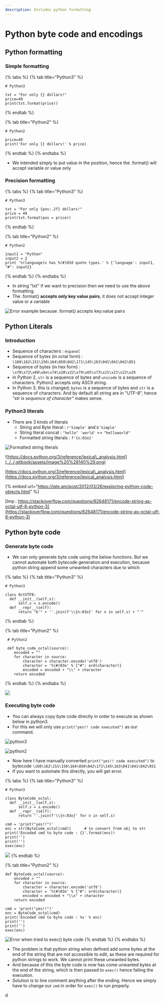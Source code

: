 ```yaml
---
description: Includes python formatting
---
```


# Python byte code and encodings

## Python formatting

### Simple formatting

{% tabs %}
{% tab title="Python3" %}
```text
# Python3

txt = "For only {} dollars!"
price=49
print(txt.format(price))
```
{% endtab %}

{% tab title="Python2" %}
```text
# Python2

price=49
print('For only {} dollars!' % price)
```
{% endtab %}
{% endtabs %}

* We intended simply to put value in the position, hence the .format\(\) will accept variable or value only

### Precision formatting

{% tabs %}
{% tab title="Python3" %}
```text
# Python3

txt = "For only {pos:.2f} dollars!"
price = 49
print(txt.format(pos = price))
```
{% endtab %}

{% tab title="Python2" %}
```text
# Python2

input1 = "Python"
input2 = 2
print '%(language)s has %(#)03d quote types.' % {'language': input1, "#": input2}
```
{% endtab %}
{% endtabs %}

* In string "txt" if we want to precision then we need to use the above formatting.
* The .format\(\) **accepts only key value pairs**, it does not accept integer value or a variable

![Error example because .format\(\) accepts key:value pairs](../../.gitbook/assets/image%20%28139%29.png)



## Python Literals

### Introduction

* Sequence of characters :   `éspanol`
* Sequence of bytes \(in octal form\) : `\160\162\151\156\164\050\042\171\145\163\041\041\042\051`
* Sequence of bytes \(in hex form\) : `\x70\x72\x69\x6e\x74\x28\x22\x79\x65\x73\x21\x21\x22\x29`
* In Python 2, `str` is a sequence of bytes and `unicode` is a sequence of characters. Python2 accepts only ASCII string.
*  In Python 3, this is changed; `bytes` is a sequence of bytes and `str` is a sequence of characters. And by default all string are in "UTF-8", hence _"str is sequence of character"_ makes sense.

### Python3 literals 

* There are 3 kinds of literals
  * String and Byte literal : `r'Simple'` and `b'Simple'`
  * String literal concat : `"hello" 'world'` == `"helloworld"`
  * Formatted string literals : `f'{n:03o}'`

![Formatted string literals](../../.gitbook/assets/image%20%28142%29.png)

![https://docs.python.org/3/reference/lexical\_analysis.html](../../.gitbook/assets/image%20%28140%29.png)

[https://docs.python.org/3/reference/lexical\_analysis.html](https://docs.python.org/3/reference/lexical_analysis.html)

{% embed url="https://late.am/post/2012/03/26/exploring-python-code-objects.html" %}

[Imp : https://stackoverflow.com/questions/62648171/encode-string-as-octal-utf-8-python-3](https://stackoverflow.com/questions/62648171/encode-string-as-octal-utf-8-python-3)

## Python byte code

### Generate byte code

* We can only generate byte code using the below functions. But we cannot automate both bytecode generation and execution, because python string append some unwanted characters due to which 

{% tabs %}
{% tab title="Python3" %}
```text
# Python3

class OctUTF8:
  def __init__(self,s):
      self.s = s.encode()
  def __repr__(self):
      return "b'" + ''.join(f'\\{n:03o}' for n in self.s) + "'"
```
{% endtab %}

{% tab title="Python2" %}
```text
 # Python2
 
 def byte_code_octal(source):
	encoded = ""
	for character in source:
		character = character.encode('utf8')
		character = '%(#)03o' % {"#": ord(character)}
		encoded = encoded + "\\" + character
	return encoded
```
{% endtab %}
{% endtabs %}



![](../../.gitbook/assets/image%20%28145%29.png)

### Executing byte code

* You can always copy byte code directly in order to execute as shown below in python3.
* For this we will only use `print("yes!! code executed")` as our command.

![python3](../../.gitbook/assets/image%20%28147%29.png)

![python2](../../.gitbook/assets/image%20%28149%29.png)

* Now here I have manually converted `print("yes!! code executed")` to bytecode `\160\162\151\156\164\050\042\171\145\163\041\041\042\051`
* If you want to automate this directly, you will get error.

{% tabs %}
{% tab title="Python3" %}
```text
# Python3

class ByteCode_octal:
  def __init__(self,s):
      self.s = s.encode()
  def __repr__(self):
      return ''.join(f'\\{n:03o}' for n in self.s)
      
cmd = 'print("yes!!")'
enc = str(ByteCode_octal(cmd))		# to convert from obj to str
print('Encoded cmd to byte code : {}'.format(enc))
print('')
print('')
exec(enc)
```

![](../../.gitbook/assets/image%20%28148%29.png)
{% endtab %}

{% tab title="Python2" %}
```text
def ByteCode_octal(source):
	encoded = ""
	for character in source:
		character = character.encode('utf8')
		character = '%(#)03o' % {"#": ord(character)}
		encoded = encoded + "\\x" + character
	return encoded

cmd = 'print("yes!!")'
enc = ByteCode_octal(cmd)
print('Encoded cmd to byte code : %s' % enc)
print('')
print('')
exec(enc)
```

![Error when tried to exec\(\) byte code](../../.gitbook/assets/image%20%28146%29.png)
{% endtab %}
{% endtabs %}

* The problem is that python string when defined add some bytes at the end of the string that are not accessible to edit, as these are required for python strings to work. We cannot print these unwanted bytes.
* And because of this the byte code is now has come unwanted bytes at the end of the string, which is then passed to `exec()` hence failing the execution.
* Solution is to line comment anything after the ending. Hence we simply have to change our `cmd` in order for `exec()` to run properly.

d





